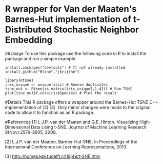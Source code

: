 # R wrapper for Van der Maaten's Barnes-Hut implementation of t-Distributed Stochastic Neighbor Embedding 

##Usage
To use this package use the following code in R to install the package and run a simple example.

```{R}
install.packages("devtools") # If not already installed
install_github("Rtsne","jkrijthe")

libary(Rtsne)
iris_unique <- unique(iris) # Remove duplicates
tsne_out <- Rtsne(as.matrix(iris_unique[,1:4])) # Run TSNE
plot(tsne_out$Y,col=iris$Species) # Plot the result
```

#Details
This R package offers a wrapper around the Barnes-Hut TSNE C++ implementation of [2] [3]. Only minor changes were made to the original code to allow it to function as an R package.

#References
[1] L.J.P. van der Maaten and G.E. Hinton. Visualizing High-Dimensional Data Using t-SNE. Journal of Machine Learning Research 9(Nov):2579-2605, 2008.

[2] L.J.P. van der Maaten. Barnes-Hut-SNE. In Proceedings of the International Conference on Learning Representations, 2013.

[3] http://homepage.tudelft.nl/19j49/t-SNE.html